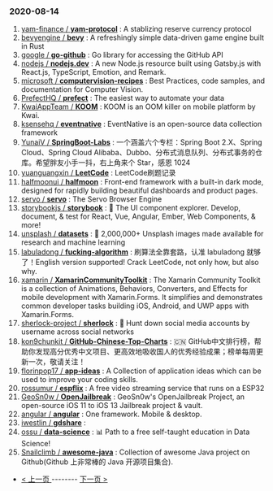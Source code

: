 ### 2020-08-14 
1. [
        yam-finance /
**yam-protocol**](https://github.com/yam-finance/yam-protocol) : A stablizing reserve currency protocol
1. [
        bevyengine /
**bevy**](https://github.com/bevyengine/bevy) : A refreshingly simple data-driven game engine built in Rust
1. [
        google /
**go-github**](https://github.com/google/go-github) : Go library for accessing the GitHub API
1. [
        nodejs /
**nodejs.dev**](https://github.com/nodejs/nodejs.dev) : A new Node.js resource built using Gatsby.js with React.js, TypeScript, Emotion, and Remark.
1. [
        microsoft /
**computervision-recipes**](https://github.com/microsoft/computervision-recipes) : Best Practices, code samples, and documentation for Computer Vision.
1. [
        PrefectHQ /
**prefect**](https://github.com/PrefectHQ/prefect) : The easiest way to automate your data
1. [
        KwaiAppTeam /
**KOOM**](https://github.com/KwaiAppTeam/KOOM) : KOOM is an OOM killer on mobile platform by Kwai.
1. [
        ksensehq /
**eventnative**](https://github.com/ksensehq/eventnative) : EventNative is an open-source data collection framework
1. [
        YunaiV /
**SpringBoot-Labs**](https://github.com/YunaiV/SpringBoot-Labs) : 一个涵盖六个专栏：Spring Boot 2.X、Spring Cloud、Spring Cloud Alibaba、Dubbo、分布式消息队列、分布式事务的仓库。希望胖友小手一抖，右上角来个 Star，感恩 1024
1. [
        yuanguangxin /
**LeetCode**](https://github.com/yuanguangxin/LeetCode) : LeetCode刷题记录
1. [
        halfmoonui /
**halfmoon**](https://github.com/halfmoonui/halfmoon) : Front-end framework with a built-in dark mode, designed for rapidly building beautiful dashboards and product pages.
1. [
        servo /
**servo**](https://github.com/servo/servo) : The Servo Browser Engine
1. [
        storybookjs /
**storybook**](https://github.com/storybookjs/storybook) : 📓 The UI component explorer. Develop, document, & test for React, Vue, Angular, Ember, Web Components, & more!
1. [
        unsplash /
**datasets**](https://github.com/unsplash/datasets) : 🎁 2,000,000+ Unsplash images made available for research and machine learning
1. [
        labuladong /
**fucking-algorithm**](https://github.com/labuladong/fucking-algorithm) : 刷算法全靠套路，认准 labuladong 就够了！English version supported! Crack LeetCode, not only how, but also why.
1. [
        xamarin /
**XamarinCommunityToolkit**](https://github.com/xamarin/XamarinCommunityToolkit) : The Xamarin Community Toolkit is a collection of Animations, Behaviors, Converters, and Effects for mobile development with Xamarin.Forms. It simplifies and demonstrates common developer tasks building iOS, Android, and UWP apps with Xamarin.Forms.
1. [
        sherlock-project /
**sherlock**](https://github.com/sherlock-project/sherlock) : 🔎 Hunt down social media accounts by username across social networks
1. [
        kon9chunkit /
**GitHub-Chinese-Top-Charts**](https://github.com/kon9chunkit/GitHub-Chinese-Top-Charts) : 🇨🇳 GitHub中文排行榜，帮助你发现高分优秀中文项目、更高效地吸收国人的优秀经验成果；榜单每周更新一次，敬请关注！
1. [
        florinpop17 /
**app-ideas**](https://github.com/florinpop17/app-ideas) : A Collection of application ideas which can be used to improve your coding skills.
1. [
        rossumur /
**espflix**](https://github.com/rossumur/espflix) : A free video streaming service that runs on a ESP32
1. [
        GeoSn0w /
**OpenJailbreak**](https://github.com/GeoSn0w/OpenJailbreak) : GeoSn0w's OpenJailbreak Project, an open-source iOS 11 to iOS 13 Jailbreak project & vault.
1. [
        angular /
**angular**](https://github.com/angular/angular) : One framework. Mobile & desktop.
1. [
        iwestlin /
**gdshare**](https://github.com/iwestlin/gdshare) : 
1. [
        ossu /
**data-science**](https://github.com/ossu/data-science) : 📊 Path to a free self-taught education in Data Science!
1. [
        Snailclimb /
**awesome-java**](https://github.com/Snailclimb/awesome-java) : Collection of awesome Java project on Github(Github 上非常棒的 Java 开源项目集合). 

- [ < 上一页 ](https://github.com/able8/github-trending-daily-record/blob/master/2020-08-13.md) -------- [ 下一页 > ](https://github.com/able8/github-trending-daily-record/blob/master/2020-08-15.md)